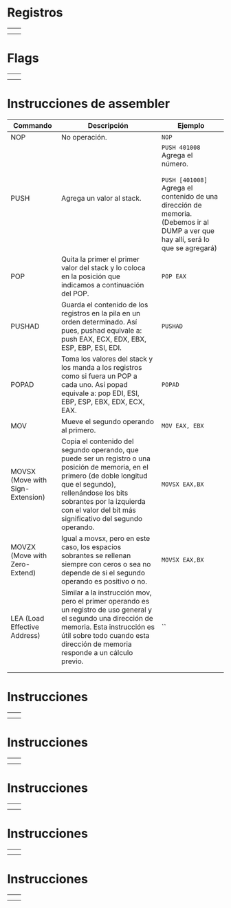 

# Registros

|     |     |
| --- | --- |
|     |     |
|     |     |


# Flags

|     |     |
| --- | --- |
|     |     |
|     |     |

# Instrucciones de assembler

| Commando                         | Descripción                                                                                                                                                                                                                                                   | Ejemplo                                                                                                                                                                  |
| -------------------------------- | ------------------------------------------------------------------------------------------------------------------------------------------------------------------------------------------------------------------------------------------------------------- | ------------------------------------------------------------------------------------------------------------------------------------------------------------------------ |
| NOP                              | No operación.                                                                                                                                                                                                                                                 | `NOP`                                                                                                                                                                    |
| PUSH                             | Agrega un valor al stack.                                                                                                                                                                                                                                     | `PUSH 401008` Agrega el número.<br><br>`PUSH [401008]` Agrega el contenido de una dirección de memoria. (Debemos ir al DUMP a ver que hay allí, será lo que se agregará) |
| POP                              | Quita la primer el primer valor del stack y lo coloca en la posición que indicamos a continuación del POP.                                                                                                                                                    | `POP EAX`                                                                                                                                                                |
| PUSHAD                           | Guarda el contenido de los registros en la pila en un orden determinado. Así pues, pushad equivale a: push EAX, ECX, EDX, EBX, ESP, EBP, ESI, EDI.                                                                                                            | `PUSHAD`                                                                                                                                                                 |
| POPAD                            | Toma los valores del stack y los manda a los registros como si fuera un POP a cada uno. Así popad equivale a: pop EDI, ESI, EBP, ESP, EBX, EDX, ECX, EAX.                                                                                                     | `POPAD`                                                                                                                                                                  |
| MOV                              | Mueve el segundo operando al primero.                                                                                                                                                                                                                         | `MOV EAX, EBX`                                                                                                                                                           |
| MOVSX (Move with Sign-Extension) | Copia el contenido del segundo operando, que puede ser un registro o una posición de memoria, en el primero (de doble longitud que el segundo), rellenándose los bits sobrantes por la izquierda con el valor del bit más significativo del segundo operando. | `MOVSX EAX,BX`                                                                                                                                                           |
| MOVZX (Move with Zero-Extend)    | Igual a movsx, pero en este caso, los espacios sobrantes se rellenan siempre con ceros o sea no depende de si el segundo operando es positivo o no.                                                                                                           | `MOVSX EAX,BX`                                                                                                                                                           |
| LEA (Load Effective Address)     | Similar a la instrucción mov, pero el primer operando es un registro de uso general y el segundo una dirección de memoria. Esta instrucción es útil sobre todo cuando esta dirección de memoria responde a un cálculo previo.                                 | ``                                                                                                                                                                       |
|                                  |                                                                                                                                                                                                                                                               |                                                                                                                                                                          |
|                                  |                                                                                                                                                                                                                                                               |                                                                                                                                                                          |


# Instrucciones 

|     |     |
| --- | --- |
|     |     |
|     |     |

# Instrucciones 

|     |     |
| --- | --- |
|     |     |
|     |     |


# Instrucciones 

|     |     |
| --- | --- |
|     |     |
|     |     |


# Instrucciones 

|     |     |
| --- | --- |
|     |     |
|     |     |


# Instrucciones 

|     |     |
| --- | --- |
|     |     |
|     |     |
